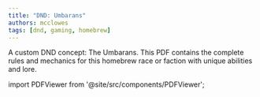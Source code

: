 ```yaml
---
title: "DND: Umbarans"
authors: mcclowes
tags: [dnd, gaming, homebrew]
---
```


A custom DND concept: The Umbarans. This PDF contains the complete rules and mechanics for this homebrew race or faction with unique abilities and lore.

<!--truncate-->

import PDFViewer from '@site/src/components/PDFViewer';

<PDFViewer 
  src="/pdfs/dnd/umbarans.pdf"
  title="DND Umbarans PDF"
  height="700px"
  showDownload={true}
/> 